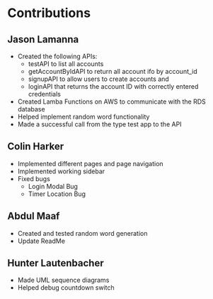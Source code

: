 # Contributions

## Jason Lamanna
- Created the following APIs:
  - testAPI to list all accounts
  - getAccountByIdAPI to return all account ifo by account_id
  - signupAPI to allow users to create accounts and 
  - loginAPI that returns the account ID with correctly entered credentials
- Created Lamba Functions on AWS to communicate with the RDS database
- Helped implement random word functionality
- Made a successful call from the type test app to the API
	
## Colin Harker
- Implemented different pages and page navigation
- Implemented working sidebar
- Fixed bugs
  - Login Modal Bug
  - Timer Location Bug 
	
## Abdul Maaf
- Created and tested random word generation
- Update ReadMe
		
## Hunter Lautenbacher
- Made UML sequence diagrams
- Helped debug countdown switch


